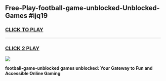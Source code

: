 
## Free-Play-football-game-unblocked-Unblocked-Games #ijq19
<h3>
<a href="https://news.freeplayer.one?title=football-game-unblocked&ref=8M">CLICK TO PLAY</a></h3>
<hr>

<h3>
<a href="https://news.freeplayer.one?title=football-game-unblocked&ref=8M">CLICK 2 PLAY</a>
  
</h3>

<a href="https://news.freeplayer.one?title=football-game-unblocked&ref=8M"><img src="https://clearcache.store/games.png"></a>


**football-game-unblocked games unblocked: Your Gateway to Fun and Accessible Online Gaming**
